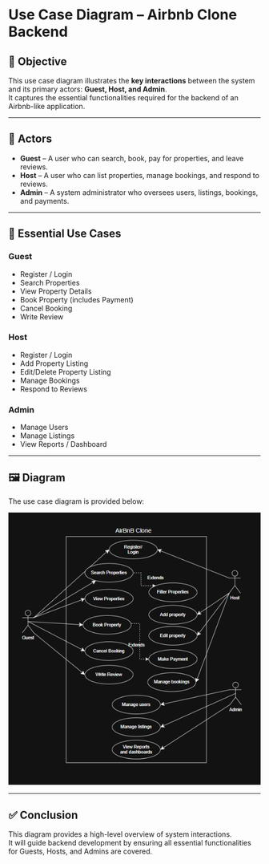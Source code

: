 # Use Case Diagram – Airbnb Clone Backend

## 📌 Objective
This use case diagram illustrates the **key interactions** between the system and its primary actors: **Guest, Host, and Admin**.  
It captures the essential functionalities required for the backend of an Airbnb-like application.

---

## 👤 Actors
- **Guest** – A user who can search, book, pay for properties, and leave reviews.  
- **Host** – A user who can list properties, manage bookings, and respond to reviews.  
- **Admin** – A system administrator who oversees users, listings, bookings, and payments.  

---

## 🎯 Essential Use Cases
### Guest
- Register / Login  
- Search Properties  
- View Property Details  
- Book Property (includes Payment)  
- Cancel Booking  
- Write Review  

### Host
- Register / Login  
- Add Property Listing  
- Edit/Delete Property Listing  
- Manage Bookings  
- Respond to Reviews  

### Admin
- Manage Users  
- Manage Listings    
- View Reports / Dashboard  

---

## 🖼️ Diagram
The use case diagram is provided below:

![Use Case Diagram](use_case.png)

---

## ✅ Conclusion
This diagram provides a high-level overview of system interactions.  
It will guide backend development by ensuring all essential functionalities for Guests, Hosts, and Admins are covered.

